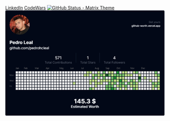 [LinkedIn]([https://www.linkedin.com/in/seu-usuario/](https://www.linkedin.com/in/pedrohcleal/))
[CodeWars](https://www.codewars.com/users/pedrohcleal)
[![GitHub Status - Matrix Theme](https://github-readme-stats.vercel.app/api?username=pedrohcleal&show_icons=true&theme=matrix&title_color=00ff00&text_color=00ff00&icon_color=00ff00&bg_color=000000)](https://github.com/pedrohcleal)
![](github-worth.png)
